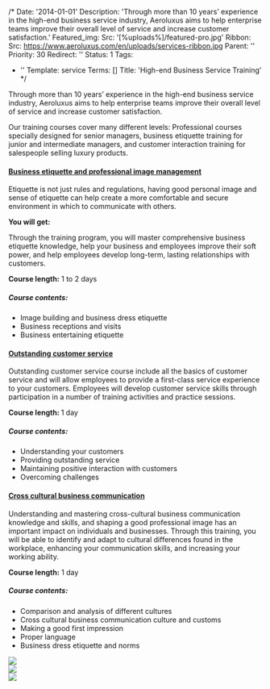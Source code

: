 /*
Date: '2014-01-01'
Description: 'Through more than 10 years’ experience in the high-end business service industry, Aeroluxus aims to help enterprise teams improve their overall level of service and increase customer satisfaction.'
Featured_img:
  Src: '[%uploads%]/featured-pro.jpg'
Ribbon:
  Src: https://www.aeroluxus.com/en/uploads/services-ribbon.jpg
Parent: ''
Priority: 30
Redirect: ''
Status: 1
Tags:
- ''
Template: service
Terms: []
Title: 'High-end Business Service Training'
*/
<p>Through more than 10 years’ experience in the high-end business service industry, Aeroluxus aims to help enterprise teams improve their overall level of service and increase customer satisfaction.</p>
<p>Our training courses cover many different levels:  Professional courses specially designed for senior managers, business etiquette training for junior and intermediate managers, and customer interaction training for salespeople selling luxury products.</p>
<div class="p-4">
  <h4 class="pb-2">
    <a data-toggle="collapse"
       href="#COLLAPSE-1"
       role="button">
      Business etiquette and professional image management
    </a>
  </h4>
  <div id="COLLAPSE-1"
       class="collapse pb-4">
    <p>Etiquette is not just rules and regulations, having good personal image and sense of etiquette can help create a more comfortable and secure environment in which to communicate with others.</p>
    <p><b>You will get:</b></p>
    <p>Through the training program, you will master comprehensive business etiquette knowledge, help your business and employees improve their soft power, and help employees develop long-term, lasting relationships with customers.</p>
    <p><b>Course length:</b> 1 to 2 days</p>
    <h5>Course contents:</h5>
    <ul>
      <li>Image building and business dress etiquette</li>
      <li>Business receptions and visits</li>
      <li>Business entertaining etiquette</li>
    </ul>
  </div>
  <h4 class="pb-2">
    <a data-toggle="collapse"
       href="#COLLAPSE-2"
       role="button">
      Outstanding customer service
    </a>
  </h4>
  <div id="COLLAPSE-2"
       class="collapse pb-4">
    <p>Outstanding customer service course include all the basics of customer service and will allow employees to provide a first-class service experience to your customers.  Employees will develop customer service skills through participation in a number of training activities and practice sessions.</p>
    <p><b>Course length: </b>1 day</p>
    <h5>Course contents:</h5>
    <ul>
      <li>Understanding your customers</li>
      <li>Providing outstanding service</li>
      <li>Maintaining positive interaction with customers</li>
      <li>Overcoming challenges</li>
    </ul>
  </div>
  <h4 class="pb-2">
    <a data-toggle="collapse"
       href="#COLLAPSE-3"
       role="button">
      Cross cultural business communication
    </a>
  </h4>
  <div id="COLLAPSE-3"
       class="collapse pb-4">
    <p>Understanding and mastering cross-cultural business communication knowledge and skills, and shaping a good professional image has an important impact on individuals and businesses.  Through this training, you will be able to identify and adapt to cultural differences found in the workplace, enhancing your communication skills, and increasing your working ability.</p>
    <p><b>Course length:</b> 1 day</p>
    <h5>Course contents:</h5>
    <ul>
      <li>Comparison and analysis of different cultures</li>
      <li>Cross cultural business communication culture and customs</li>
      <li>Making a good first impression</li>
      <li>Proper language</li>
      <li>Business dress etiquette and norms</li>
    </ul>
  </div>
</div>
<div class="row">
  <div class="col-sm-4 text-center">
    <a class="gallery" href="[%uploads%]/services-pro-1.jpg">
      <img src="[%uploads%]/services-pro-1.jpg">
    </a>
  </div>
  <div class="col-sm-4 text-center">
    <a class="gallery" href="[%uploads%]/services-pro-2.jpg">
      <img src="[%uploads%]/services-pro-2.jpg">
    </a>
  </div>
  <div class="col-sm-4 text-center">
    <a class="gallery" href="[%uploads%]/services-pro-3.jpg">
      <img src="[%uploads%]/services-pro-3.jpg">
    </a>
  </div>
</div>